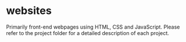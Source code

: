 # websites
Primarily front-end webpages using HTML, CSS and JavaScript.
Please refer to the project folder for a detailed description of each project.

